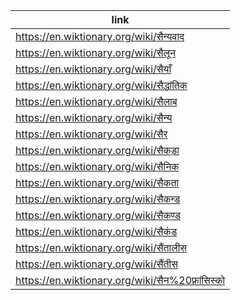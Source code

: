 |link|
|----|
|https://en.wiktionary.org/wiki/सैन्यवाद|
|https://en.wiktionary.org/wiki/सैलून|
|https://en.wiktionary.org/wiki/सैयाँ|
|https://en.wiktionary.org/wiki/सैद्धांतिक|
|https://en.wiktionary.org/wiki/सैलाब|
|https://en.wiktionary.org/wiki/सैन्य|
|https://en.wiktionary.org/wiki/सैर|
|https://en.wiktionary.org/wiki/सैकड़ा|
|https://en.wiktionary.org/wiki/सैनिक|
|https://en.wiktionary.org/wiki/सैकता|
|https://en.wiktionary.org/wiki/सैकन्ड|
|https://en.wiktionary.org/wiki/सैकण्ड|
|https://en.wiktionary.org/wiki/सैकंड|
|https://en.wiktionary.org/wiki/सैंतालीस|
|https://en.wiktionary.org/wiki/सैंतीस|
|https://en.wiktionary.org/wiki/सैन%20फ़्रांसिस्को|

